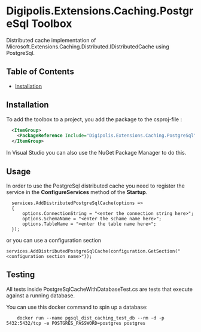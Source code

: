 # Digipolis.Extensions.Caching.PostgreSql Toolbox

Distributed cache implementation of Microsoft.Extensions.Caching.Distributed.IDistributedCache using PostgreSql.

## Table of Contents

<!-- START doctoc generated TOC please keep comment here to allow auto update -->
<!-- DON'T EDIT THIS SECTION, INSTEAD RE-RUN doctoc TO UPDATE -->

- [Installation](#installation)

<!-- END doctoc generated TOC please keep comment here to allow auto update -->

## Installation

To add the toolbox to a project, you add the package to the csproj-file :

```xml
  <ItemGroup>
    <PackageReference Include="Digipolis.Extensions.Caching.PostgreSql" Version="1.0.0" />
  </ItemGroup>
``` 

In Visual Studio you can also use the NuGet Package Manager to do this.

## Usage

In order to use the PostgreSql distributed cache you need to register the service in the **ConfigureServices** method of the **Startup**.  

```
  services.AddDistributedPostgreSqlCache(options =>
  {
      options.ConnectionString = "<enter the connection string here>";
      options.SchemaName = "<enter the schame name here>";
      options.TableName = "<enter the table name here>";
  });
```

or you can use a configuration section

```
services.AddDistributedPostgreSqlCache(configuration.GetSection("<configuration section name>"));
```

## Testing

All tests inside PostgreSqlCacheWithDatabaseTest.cs are tests that execute against a running database.

You can use this docker command to spin up a database:

```
	docker run --name pgsql_dist_caching_test_db --rm -d -p 5432:5432/tcp -e POSTGRES_PASSWORD=postgres postgres
```


